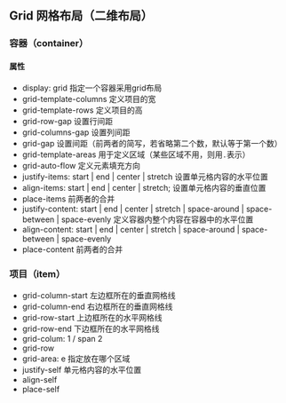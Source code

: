## Grid 网格布局（二维布局）

### 容器（container）

#### 属性

* display: grid   指定一个容器采用grid布局
* grid-template-columns   定义项目的宽
* grid-template-rows   定义项目的高
* grid-row-gap  设置行间距
* grid-columns-gap  设置列间距
* grid-gap  设置间距（前两者的简写，若省略第二个数，默认等于第一个数）
* grid-template-areas   用于定义区域（某些区域不用，则用`.`表示）
* grid-auto-flow   定义元素填充方向
* justify-items: start | end | center | stretch  设置单元格内容的水平位置
* align-items: start | end | center | stretch;  设置单元格内容的垂直位置
* place-items 前两者的合并
* justify-content: start | end | center | stretch | space-around | space-between | space-evenly 定义容器内整个内容在容器中的水平位置
* align-content: start | end | center | stretch | space-around | space-between | space-evenly
* place-content  前两者的合并

### 项目（item）

* grid-column-start   左边框所在的垂直网格线
* grid-column-end    右边框所在的垂直网格线
* grid-row-start    上边框所在的水平网格线
* grid-row-end    下边框所在的水平网格线
* grid-colum: 1 / span 2
* grid-row
* grid-area: e    指定放在哪个区域
* justify-self   单元格内容的水平位置
* align-self
* place-self
